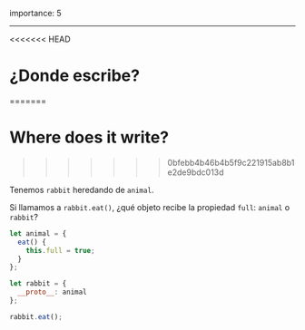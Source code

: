 importance: 5

---

<<<<<<< HEAD
# ¿Donde escribe?
=======
# Where does it write?
>>>>>>> 0bfebb4b46b4b5f9c221915ab8b1e2de9bdc013d

Tenemos `rabbit` heredando de `animal`.

Si llamamos a `rabbit.eat()`, ¿qué objeto recibe la propiedad `full`: `animal` o `rabbit`?

```js
let animal = {
  eat() {
    this.full = true;
  }
};

let rabbit = {
  __proto__: animal
};

rabbit.eat();
```
